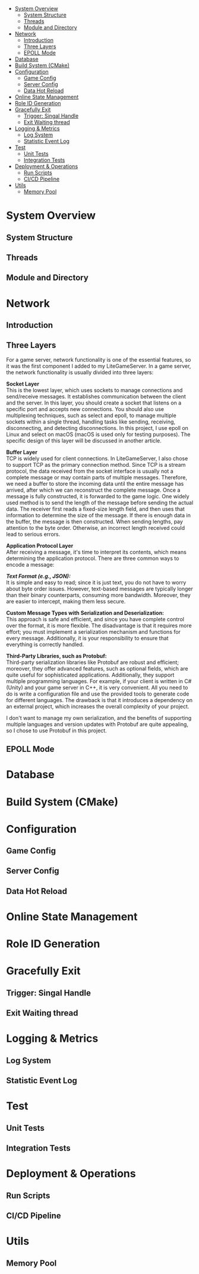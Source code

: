 <!-- toc -->
- [System Overview](#system-overview)
  - [System Structure](#system-structure)
  - [Threads](#threads)
  - [Module and Directory](#module-and-directory)
- [Network](#network)
  - [Introduction](#introduction)
  - [Three Layers](#three-layers)
  - [EPOLL Mode](#epoll-mode)
- [Database](#database)
- [Build System (CMake)](#build-system-cmake)
- [Configuration](#configuration)
  - [Game Config](#game-config)
  - [Server Config](#server-config)
  - [Data Hot Reload](#data-hot-reload)
- [Online State Management](#online-state-management)
- [Role ID Generation](#role-id-generation)
- [Gracefully Exit](#gracefully-exit)
  - [Trigger: Singal Handle](#trigger-singal-handle)
  - [Exit Waiting thread](#exit-waiting-thread)
- [Logging \& Metrics](#logging--metrics)
  - [Log System](#log-system)
  - [Statistic Event Log](#statistic-event-log)
- [Test](#test)
  - [Unit Tests](#unit-tests)
  - [Integration Tests](#integration-tests)
- [Deployment \& Operations](#deployment--operations)
  - [Run Scripts](#run-scripts)
  - [CI/CD Pipeline](#cicd-pipeline)
- [Utils](#utils)
  - [Memory Pool](#memory-pool)

<!-- /toc -->

# System Overview
## System Structure
## Threads
## Module and Directory
# Network
## Introduction


## Three Layers

For a game server, network functionality is one of the essential features, so it was the first component I added to my LiteGameServer. In a game server, the network functionality is usually divided into three layers:

**Socket Layer**  
This is the lowest layer, which uses sockets to manage connections and send/receive messages. It establishes communication between the client and the server. In this layer, you should create a socket that listens on a specific port and accepts new connections. You should also use multiplexing techniques, such as select and epoll, to manage multiple sockets within a single thread, handling tasks like sending, receiving, disconnecting, and detecting disconnections. In this project, I use epoll on Linux and select on macOS (macOS is used only for testing purposes). The specific design of this layer will be discussed in another article.

**Buffer Layer**  
TCP is widely used for client connections. In LiteGameServer, I also chose to support TCP as the primary connection method. Since TCP is a stream protocol, the data received from the socket interface is usually not a complete message or may contain parts of multiple messages. Therefore, we need a buffer to store the incoming data until the entire message has arrived, after which we can reconstruct the complete message. Once a message is fully constructed, it is forwarded to the game logic. One widely used method is to send the length of the message before sending the actual data. The receiver first reads a fixed-size length field, and then uses that information to determine the size of the message. If there is enough data in the buffer, the message is then constructed. When sending lengths, pay attention to the byte order. Otherwise, an incorrect length received could lead to serious errors.

**Application Protocol Layer**  
After receiving a message, it's time to interpret its contents, which means determining the application protocol. There are three common ways to encode a message:

***Text Format (e.g., JSON):***  
It is simple and easy to read; since it is just text, you do not have to worry about byte order issues. However, text-based messages are typically longer than their binary counterparts, consuming more bandwidth. Moreover, they are easier to intercept, making them less secure.

**Custom Message Types with Serialization and Deserialization:**  
This approach is safe and efficient, and since you have complete control over the format, it is more flexible. The disadvantage is that it requires more effort; you must implement a serialization mechanism and functions for every message. Additionally, it is your responsibility to ensure that everything is correctly handled.

**Third-Party Libraries, such as Protobuf:**  
Third-party serialization libraries like Protobuf are robust and efficient; moreover, they offer advanced features, such as optional fields, which are quite useful for sophisticated applications. Additionally, they support multiple programming languages. For example, if your client is written in C# (Unity) and your game server in C++, it is very convenient. All you need to do is write a configuration file and use the provided tools to generate code for different languages. The drawback is that it introduces a dependency on an external project, which increases the overall complexity of your project.

I don't want to manage my own serialization, and the benefits of supporting multiple languages and version updates with Protobuf are quite appealing, so I chose to use Protobuf in this project.
## EPOLL Mode

# Database

# Build System (CMake)

# Configuration
## Game Config

## Server Config

## Data Hot Reload

# Online State Management

# Role ID Generation

# Gracefully Exit
## Trigger: Singal Handle
## Exit Waiting thread

# Logging & Metrics
## Log System
## Statistic Event Log


# Test
## Unit Tests
## Integration Tests

# Deployment & Operations
## Run Scripts
## CI/CD Pipeline

# Utils
## Memory Pool





